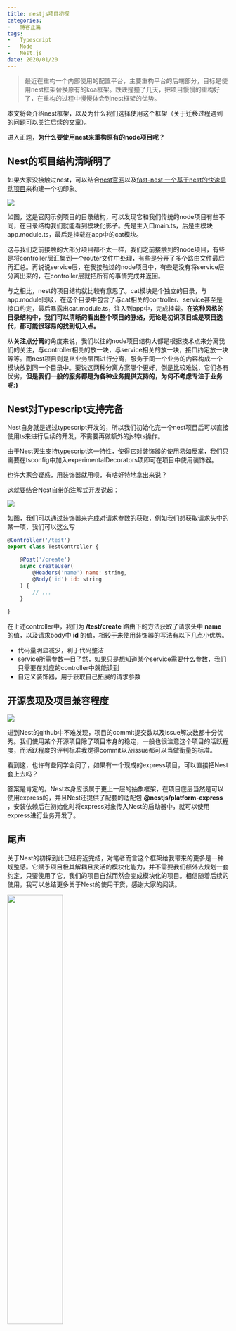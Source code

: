 ```yaml
---
title: nestjs项目初探
categories:
-   博客正篇
tags:
-   Typescript
-   Node
-   Nest.js
date: 2020/01/20
---
```


>   最近在重构一个内部使用的配置平台，主要重构平台的后端部分，目标是使用nest框架替换原有的koa框架。跌跌撞撞了几天，把项目慢慢的重构好了，在重构的过程中慢慢体会到nest框架的优势。

本文将会介绍nest框架，以及为什么我们选择使用这个框架（关于迁移过程遇到的问题可以关注后续的文章）。

进入正题，**为什么要使用nest来重构原有的node项目呢？**

##   Nest的项目结构清晰明了

如果大家没接触过nest，可以结合[nest官网](https://nestjs.com/)以及[fast-nest 一个基于nest的快速启动项目](https://github.com/mykurisu/fast-nest)来构建一个初印象。

<img src="./module.png" />

如图，这是官网示例项目的目录结构，可以发现它和我们传统的node项目有些不同，在目录结构我们就能看到模块化影子。先是主入口main.ts，后是主模块app.module.ts，最后是挂载在app中的cat模块。

这与我们之前接触的大部分项目都不太一样，我们之前接触到的node项目，有些是将controller层汇集到一个router文件中处理，有些是分开了多个路由文件最后再汇总。再说说service层，在我接触过的node项目中，有些是没有将service层分离出来的，在controller层就把所有的事情完成并返回。

与之相比，nest的项目结构就比较有意思了。cat模块是个独立的目录，与app.module同级，在这个目录中包含了与cat相关的controller、service甚至是接口约定，最后暴露出cat.module.ts，注入到app中，完成挂载。**在这种风格的目录结构中，我们可以清晰的看出整个项目的脉络，无论是初识项目或是项目迭代，都可能很容易的找到切入点。**

从**关注点分离**的角度来说，我们以往的node项目结构大都是根据技术点来分离我们的关注，与controller相关的放一块，与service相关的放一块，接口约定放一块等等。而nest项目则是从业务层面进行分离，服务于同一个业务的内容构成一个模块放到同一个目录中。要说这两种分离方案哪个更好，倒是比较难说，它们各有优劣，**但是我们一般的服务都是为各种业务提供支持的，为何不考虑专注于业务呢:)**

##  Nest对Typescript支持完备

Nest自身就是通过typescript开发的，所以我们初始化完一个nest项目后可以直接使用ts来进行后续的开发，不需要再做额外的js转ts操作。

由于Nest天生支持typescript这一特性，使得它对[装饰器](https://www.tslang.cn/docs/handbook/decorators.html)的使用易如反掌，我们只需要在tsconfig中加入experimentalDecorators项即可在项目中使用装饰器。

也许大家会疑惑，用装饰器就用呗，有啥好特地拿出来说？

这就要结合Nest自带的注解式开发说起：

<img src="./decorate.png" />

如图，我们可以通过装饰器来完成对请求参数的获取，例如我们想获取请求头中的某一项，我们可以这么写

```js
@Controller('/test')
export class TestController {

    @Post('/create')
    async createUser(
        @Headers('name') name: string,
        @Body('id') id: string
    ) {
        // ...
    }
    
}
```

在上述controller中，我们为 **/test/create** 路由下的方法获取了请求头中 **name** 的值，以及请求body中 **id** 的值，相较于未使用装饰器的写法有以下几点小优势。

-   代码量明显减少，利于代码整洁
-   service所需参数一目了然，如果只是想知道某个service需要什么参数，我们只需要在对应的controller中就能读到
-   自定义装饰器，用于获取自己拓展的请求参数

##  开源表现及项目兼容程度

<img src="./issue.png" />

进到Nest的github中不难发现，项目的commit提交数以及issue解决数都十分优秀。我们使用某个开源项目除了项目本身的稳定，一般也很注意这个项目的活跃程度，而活跃程度的评判标准我觉得commit以及issue都可以当做衡量的标准。

看到这，也许有些同学会问了，如果有一个现成的express项目，可以直接把Nest套上去吗？

答案是肯定的。Nest本身应该属于更上一层的抽象框架，在项目底层当然是可以使用express的，并且Nest还提供了配套的适配包 **@nestjs/platform-express** ，安装依赖后在初始化时将express对象传入Nest的启动器中，就可以使用express进行业务开发了。

##  尾声

关于Nest的初探到此已经将近完结，对笔者而言这个框架给我带来的更多是一种规整感。它赋予项目极其解耦且灵活的模块化能力，并不需要我们额外去规划一套约定，只要使用了它，我们的项目自然而然会变成模块化的项目。相信随着后续的使用，我可以总结更多关于Nest的使用干货，感谢大家的阅读。

<img src="https://user-gold-cdn.xitu.io/2017/12/24/16087d7ac487f37c?w=375&h=524&f=png&s=118753" width=50% />
